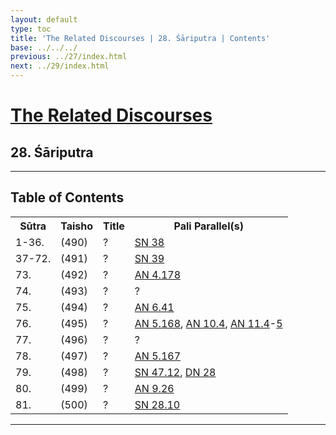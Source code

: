 ```yaml
---
layout: default
type: toc
title: 'The Related Discourses | 28. Śāriputra | Contents'
base: ../../../
previous: ../27/index.html
next: ../29/index.html
---
```


<h1><a href="../index.html">The Related Discourses</a></h1>
<h2>28. Śāriputra</h2>

<hr/>

<h2>Table of Contents</h2>

<table class="ma-toc">
  <th>Sūtra</th>
  <th>Taisho</th>
  <th>Title</th>
  <th>Pali Parallel(s)</th>
  <tr>
    <td>1-36.</td>
    <td>(490)</td>
    <td><a href="SA28_1.html"></a>?</td>
    <td><a href="https://suttacentral.net/sn38" target="_blank">SN 38</a></td>
  </tr>
  <tr>
    <td>37-72.</td>
    <td>(491)</td>
    <td><a href="SA28_37.html"></a>?</td>
    <td><a href="https://suttacentral.net/sn39" target="_blank">SN 39</a></td>
  </tr>
  <tr>
    <td>73.</td>
    <td>(492)</td>
    <td><a href="SA28_73.html"></a>?</td>
    <td><a href="https://suttacentral.net/an4.178" target="_blank">AN 4.178</a></td>
  </tr>
  <tr>
    <td>74.</td>
    <td>(493)</td>
    <td><a href="SA28_74.html"></a>?</td>
    <td><a href="https://suttacentral.net/" target="_blank"></a>?</td>
  </tr>
  <tr>
    <td>75.</td>
    <td>(494)</td>
    <td><a href="SA28_75.html"></a>?</td>
    <td><a href="https://suttacentral.net/an6.41" target="_blank">AN 6.41</a></td>
  </tr>
  <tr>
    <td>76.</td>
    <td>(495)</td>
    <td><a href="SA28_76.html"></a>?</td>
    <td><a href="https://suttacentral.net/an5.168" target="_blank">AN 5.168</a>, <a href="https://suttacentral.net/an10.4" target="_blank">AN 10.4</a>, <a href="https://suttacentral.net/an11.4" target="_blank">AN 11.4</a>-<a href="https://suttacentral.net/an11.5" target="_blank">5</a><!--MA 48--></td>
  </tr>
  <tr>
    <td>77.</td>
    <td>(496)</td>
    <td><a href="SA28_77.html"></a>?</td>
    <td><a href="https://suttacentral.net/" target="_blank"></a>?</td>
  </tr>
  <tr>
    <td>78.</td>
    <td>(497)</td>
    <td><a href="SA28_78.html"></a>?</td>
    <td><a href="https://suttacentral.net/an5.167" target="_blank">AN 5.167</a></td>
  </tr>
  <tr>
    <td>79.</td>
    <td>(498)</td>
    <td><a href="SA28_79.html"></a>?</td>
    <td><a href="https://suttacentral.net/sn47.12" target="_blank">SN 47.12</a>, <a href="https://suttacentral.net/dn28" target="_blank">DN 28</a><!--DA 18--></td>
  </tr>
  <tr>
    <td>80.</td>
    <td>(499)</td>
    <td><a href="SA28_80.html"></a>?</td>
    <td><a href="https://suttacentral.net/an9.26" target="_blank">AN 9.26</a></td>
  </tr>
  <tr>
    <td>81.</td>
    <td>(500)</td>
    <td><a href="SA28_81.html"></a>?</td>
    <td><a href="https://suttacentral.net/sn28.10" target="_blank">SN 28.10</a></td>
  </tr>
</table>

<hr/>